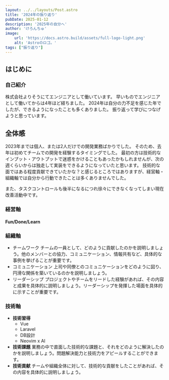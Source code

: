 ```yaml
---
layout: ../../layouts/Post.astro
title: '2024年の振り返り'
pubDate: 2025-01-12
description: '2025年の自分へ'
author: 'けろんちゅ'
image:
    url: 'https://docs.astro.build/assets/full-logo-light.png'
    alt: 'Astroのロゴ。'
tags: ["振り返り"]
---
```


## はじめに
### 自己紹介
株式会社よりそうにてエンジニアとして働いています。
早いものでエンジニアとして働いてからは4年ほど経ちました。
2024年は自分の力不足を感じた年でしたが、できるようになったことも多くありました。
振り返って学びにつなげようと思っています。

## 全体感
2023年までは個人、または2人だけでの開発業務ばかりでした。
そのため、去年は初めてチームでの開発を経験するタイミングでした。
最初の方は技術的なインプット・アウトプットで迷惑をかけることもあったかもしれませんが、次の週くらいからは独走して実装をできるようになっていたと思います。
技術的な面ではある程度貢献できていたかな？と感じるところではありますが、経営軸・組織軸では自分から行動できたことは多くありませんでした。

また、タスクコントロールも後半になるにつれ徐々にできなくなってしまい現在改善活動中です。


### 経営軸
#### Fun/Done/Learn


### 組織軸
- チームワーク
チームの一員として、どのように貢献したのかを説明しましょう。他のメンバーとの協力、コミュニケーション、情報共有など、具体的な事例を挙げることが重要です。
- コミュニケーション
上司や同僚とのコミュニケーションをどのように図り、円滑な関係を築いているのかを説明しましょう。
- リーダーシップ
プロジェクトやチームをリードした経験があれば、その内容と成果を具体的に説明しましょう。リーダーシップを発揮した場面を具体的に示すことが重要です。

### 技術軸
- **技術習得**
    - Vue
    - Laravel
    - DB設計
    - Neovim x AI
- **技術課題**
業務の中で直面した技術的な課題と、それをどのように解決したのかを説明しましょう。問題解決能力と技術力をアピールすることができます。
- **技術貢献**
チームや組織全体に対して、技術的な貢献をしたことがあれば、その内容を具体的に説明しましょう。
